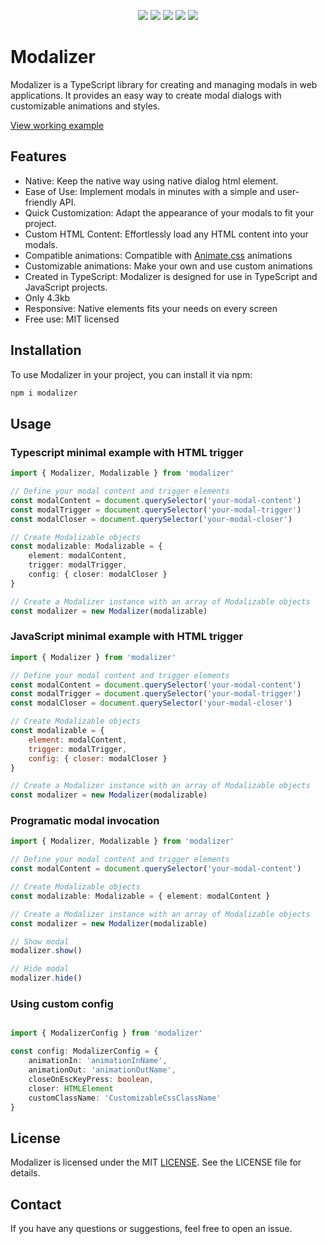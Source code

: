 <p align="center">
 <a target="_blank" href="https://www.typescriptlang.org/"><img src="https://img.shields.io/badge/-TypeScript-FFFFFF?logo=typescript"></a>
<a target="_blank" href="https://sass-lang.com/"><img src="https://img.shields.io/badge/-Sass-pink?logo=sass"></a>
<a target="_blank" href="https://terser.org/"><img src="https://img.shields.io/badge/-Terser-00299F?logo=javascript"></a>
<a target="_blank" href="https://rollupjs.org/"><img src="https://img.shields.io/badge/-Rollup-FCAF41?logo=rollupdotjs"></a>
<a target="_blank" href="https://www.npmjs.com/"><img src="https://img.shields.io/badge/-Npmjs-231F20?logo=npm"></a>
</p>

# Modalizer

Modalizer is a TypeScript library for creating and managing modals in web applications. It provides an easy way to create modal dialogs with customizable animations and styles.

[View working example](https://chemaalfonso.github.io/modalizer/)

## Features

- Native: Keep the native way using native dialog html element.
- Ease of Use: Implement modals in minutes with a simple and user-friendly API.
- Quick Customization: Adapt the appearance of your modals to fit your project.
- Custom HTML Content: Effortlessly load any HTML content into your modals.
- Compatible animations: Compatible with [Animate.css](https://animate.style/) animations
- Customizable animations: Make your own and use custom animations
- Created in TypeScript: Modalizer is designed for use in TypeScript and JavaScript
	projects.
- Only 4.3kb
- Responsive: Native elements fits your needs on every screen
- Free use: MIT licensed

## Installation

To use Modalizer in your project, you can install it via npm:

```bash
npm i modalizer
```

## Usage

### Typescript minimal example with HTML trigger
```typescript
import { Modalizer, Modalizable } from 'modalizer'

// Define your modal content and trigger elements
const modalContent = document.querySelector('your-modal-content')
const modalTrigger = document.querySelector('your-modal-trigger')
const modalCloser = document.querySelector('your-modal-closer')

// Create Modalizable objects
const modalizable: Modalizable = {
	element: modalContent,
	trigger: modalTrigger,
	config: { closer: modalCloser }
}

// Create a Modalizer instance with an array of Modalizable objects
const modalizer = new Modalizer(modalizable)
```

### JavaScript minimal example with HTML trigger

```javascript
import { Modalizer } from 'modalizer'

// Define your modal content and trigger elements
const modalContent = document.querySelector('your-modal-content')
const modalTrigger = document.querySelector('your-modal-trigger')
const modalCloser = document.querySelector('your-modal-closer')

// Create Modalizable objects
const modalizable = {
	element: modalContent,
	trigger: modalTrigger,
	config: { closer: modalCloser }
}

// Create a Modalizer instance with an array of Modalizable objects
const modalizer = new Modalizer(modalizable)
```

### Programatic modal invocation
```typescript
import { Modalizer, Modalizable } from 'modalizer'

// Define your modal content and trigger elements
const modalContent = document.querySelector('your-modal-content')

// Create Modalizable objects
const modalizable: Modalizable = { element: modalContent }

// Create a Modalizer instance with an array of Modalizable objects
const modalizer = new Modalizer(modalizable)

// Show modal
modalizer.show()

// Hide modal
modalizer.hide()
```

### Using custom config

```typescript

import { ModalizerConfig } from 'modalizer'

const config: ModalizerConfig = {
	animationIn: 'animationInName',
	animationOut: 'animationOutName',
	closeOnEscKeyPress: boolean,
	closer: HTMLElement
	customClassName: 'CustomizableCssClassName'
}
```

## License
Modalizer is licensed under the MIT [LICENSE](LICENSE). See the LICENSE file for details.


## Contact
If you have any questions or suggestions, feel free to open an issue.